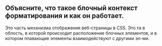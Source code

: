 ## Объясните, что такое блочный контекст форматирования и как он работает.

Это часть механизма отображения веб-страницы в CSS. Это та в облость, в которой происходит расположение блочных элементов, и в котором плавающие элементы взаимодействуют с другими эл-ми.